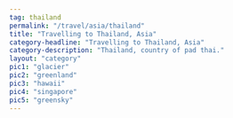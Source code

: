 ```yaml
---
tag: thailand
permalink: "/travel/asia/thailand"
title: "Travelling to Thailand, Asia"
category-headline: "Travelling to Thailand, Asia"
category-description: "Thailand, country of pad thai."
layout: "category"
pic1: "glacier"
pic2: "greenland"
pic3: "hawaii"
pic4: "singapore"
pic5: "greensky"
---
```

